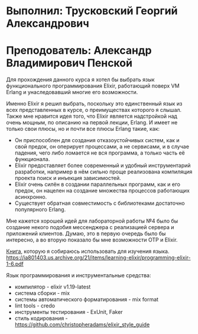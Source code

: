 # Выполнил: Трусковский Георгий Александрович
# Преподователь: Александр Владимирович Пенской


Для прохождения данного курса я хотел бы выбрать язык функционального программирования Elixir, работающий поверх VM Erlang и унаследовавший многие его возможности. 

Именно Elixir я решил выбрать, поскольку это единственный язык из всех представленных в курсе, о преимуществах которого я слышал. Также мне нравится идея того, что Elixir является надстройкой над очень мощным, по описанию на первой лекции, Erlang. И имеет не только свои плюсы, но и почти все плюсы Erlang такие, как: 

* Он приспособлен для создания отказоустойчивых систем, как и свой предок, он оперирует процессами, а не сервисами, и в случае падения, чего либо ломается не вся программа, а только часть её функционала. 
* Elixir предоставляет более современный и удобный инструментарий разработки, например в нём сильно проще реализована компиляция проекта поиск и инъекция зависимостей.
* Elixir очень силён в создании параллельных программ, как и его предок, он нацелен на создание множества процессов работающих асинхронно.
* Существует обратная совместимость с библиотеками достаточно популярного Erlang.

Мне кажется хорошей идей для лабораторной работы №4 было бы создание некого подобия мессенджера с реализацией сервера и приложений клиентов. Думаю, это в первую очередь было бы интересно, а во вторую показало бы мне возможности OTP и Elixir.

[Книга](obsidian://open?vault=Dear%20diary&file=%D0%9E%D0%B1%D1%83%D1%87%D0%B5%D0%BD%D0%B8%D0%B5%2Fprogramming-elixir-1-6.pdf), которую я собираюсь использовать для изучения языка. 
https://ia801403.us.archive.org/21/items/learning-elixir/programming-elixir-1-6.pdf

Язык программирования и инструментальные средства:

* компилятор - elixir v1.19-latest
* система сборки - mix 
* системы автоматического форматирования - mix format
* lint tools -  credo 
* инструменты тестирования - ExUnit, Faker
* стиль кодирования - https://github.com/christopheradams/elixir_style_guide
